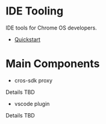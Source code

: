 # IDE Tooling

IDE tools for Chrome OS developers.

- [Quickstart]

[Quickstart]: ./docs/quickstart.md

# Main Components
-  cros-sdk proxy

Details TBD

-  vscode plugin

Details TBD
